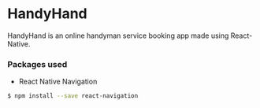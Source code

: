 # HandyHand
HandyHand is an online handyman service booking app made using React-Native.

### Packages used

 - React Native Navigation
 ```sh
$ npm install --save react-navigation
```
